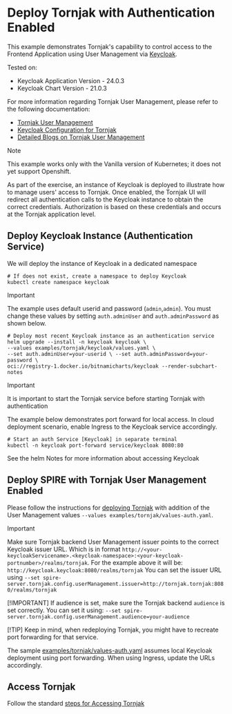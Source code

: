 # Deploy Tornjak with Authentication Enabled

This example demonstrates Tornjak's capability to control access to the Frontend Application using
User Management via [Keycloak](https://www.keycloak.org/).

Tested on:

- Keycloak Application Version - 24.0.3
- Keycloak Chart Version - 21.0.3

For more information regarding Tornjak User Management, please refer to the following documentation:

- [Tornjak User Management](https://github.com/spiffe/tornjak/blob/main/docs/user-management.md)
- [Keycloak Configuration for Tornjak](https://github.com/spiffe/tornjak/blob/main/docs/keycloak-configuration.md)
- [Detailed Blogs on Tornjak User Management](https://github.com/spiffe/tornjak/blob/main/docs/blogs.md)

> [!NOTE]
> This example works only with the Vanilla version of Kubernetes; it does not yet support Openshift.

As part of the exercise, an instance of Keycloak is deployed to illustrate how to manage users' access to Tornjak.
Once enabled, the Tornjak UI will redirect all authentication calls to the Keycloak instance to obtain the
correct credentials. Authorization is based on these credentials and occurs at the Tornjak application level.

## Deploy Keycloak Instance (Authentication Service)

We will deploy the instance of Keycloak in a dedicated namespace

```shell
# If does not exist, create a namespace to deploy Keycloak
kubectl create namespace keycloak
```

> [!IMPORTANT]
> The example uses default userid and password (`admin`,`admin`). You must change these values
> by setting `auth.adminUser` and `auth.adminPassword` as shown below.

```shell
# Deploy most recent Keycloak instance as an authentication service
helm upgrade --install -n keycloak keycloak \
--values examples/tornjak/keycloak/values.yaml \
--set auth.adminUser=your-userid \ --set auth.adminPassword=your-password \
oci://registry-1.docker.io/bitnamicharts/keycloak --render-subchart-notes
```

> [!IMPORTANT]
> It is important to start the Tornjak service before starting Tornjak with authentication

The example below demonstrates port forward for local access. In cloud deployment scenario,
enable Ingress to the Keycloak service accordingly.

```shell
# Start an auth Service [Keycloak] in separate terminal
kubectl -n keycloak port-forward service/keycloak 8080:80
```

See the helm Notes for more information about accessing Keycloak

## Deploy SPIRE with Tornjak User Management Enabled

Please follow the instructions for [deploying Tornjak](../README.md)
with addition of the User Management values `--values examples/tornjak/values-auth.yaml`.

> [!IMPORTANT]
> Make sure Tornjak backend User Management issuer points to the correct Keycloak issuer URL. Which is in format
> `http://<your-keycloakServicename>.<keycloak-namespace>:<your-keycloak-portnumber>/realms/tornjak`.
> For the example above it will be: `http://keycloak.keycloak:8080/realms/tornjak`
> You can set the issuer URL using `--set spire-server.tornjak.config.userManagement.issuer=http://tornjak.tornjak:8080/realms/tornjak`
>
> [!IMPORTANT]
> If audience is set, make sure the Tornjak backend `audience` is set correctly. You can set it using:
> `--set spire-server.tornjak.config.userManagement.audience=your-audience`
>
> [!TIP]
> Keep in mind, when redeploying Tornjak, you might have to recreate port forwarding for that service.

The sample [examples/tornjak/values-auth.yaml](../values-auth.yaml) assumes local
Keycloak deployment using port forwarding. When using Ingress, update the URLs accordingly.

## Access Tornjak

Follow the standard [steps for Accessing Tornjak](../README.md)
